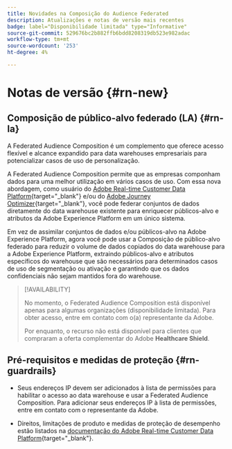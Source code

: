 ```yaml
---
title: Novidades na Composição do Audience Federated
description: Atualizações e notas de versão mais recentes
badge: label="Disponibilidade limitada" type="Informative"
source-git-commit: 529676bc2b882ffb6bdd8208319db523e982adac
workflow-type: tm+mt
source-wordcount: '253'
ht-degree: 4%

---
```



# Notas de versão {#rn-new}

## Composição de público-alvo federado (LA) {#rn-la}

A Federated Audience Composition é um complemento que oferece acesso flexível e alcance expandido para data warehouses empresariais para potencializar casos de uso de personalização.

A Federated Audience Composition permite que as empresas componham dados para uma melhor utilização em vários casos de uso. Com essa nova abordagem, como usuário do [Adobe Real-time Customer Data Platform](https://experienceleague.adobe.com/en/docs/experience-platform/segmentation/home){target="_blank"} e/ou do [Adobe Journey Optimizer](https://experienceleague.adobe.com/en/docs/journey-optimizer/using/ajo-home?lang=pt-BR){target="_blank"}, você pode federar conjuntos de dados diretamente do data warehouse existente para enriquecer públicos-alvo e atributos da Adobe Experience Platform em um único sistema.

Em vez de assimilar conjuntos de dados e/ou públicos-alvo na Adobe Experience Platform, agora você pode usar a Composição de público-alvo federado para reduzir o volume de dados copiados do data warehouse para a Adobe Experience Platform, extraindo públicos-alvo e atributos específicos do warehouse que são necessários para determinados casos de uso de segmentação ou ativação e garantindo que os dados confidenciais não sejam mantidos fora do warehouse.


>[!AVAILABILITY]
>
>No momento, o Federated Audience Composition está disponível apenas para algumas organizações (disponibilidade limitada). Para obter acesso, entre em contato com o(a) representante da Adobe.
>
>Por enquanto, o recurso não está disponível para clientes que compraram a oferta complementar do Adobe **Healthcare Shield**.


## Pré-requisitos e medidas de proteção {#rn-guardrails}

* Seus endereços IP devem ser adicionados à lista de permissões para habilitar o acesso ao data warehouse e usar a Federated Audience Composition. Para adicionar seus endereços IP à lista de permissões, entre em contato com o representante da Adobe.

* Direitos, limitações de produto e medidas de proteção de desempenho estão listados na [documentação do Adobe Real-time Customer Data Platform](https://experienceleague.adobe.com/en/docs/experience-platform/profile/guardrails){target="_blank"}.
